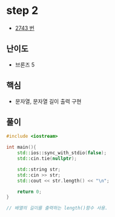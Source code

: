 # step 2
- [2743 번](https://www.acmicpc.net/problem/2743)
## 난이도
- 브론즈 5
## 핵심
- 문자열, 문자열 길이 출력 구현

## 풀이
```c++
#include <iostream>

int main(){
    std::ios::sync_with_stdio(false);
    std::cin.tie(nullptr);

    std::string str;
    std::cin >> str;
    std::cout << str.length() << "\n";

    return 0;
}

// 배열의 길이를 출력하는 length()함수 사용.
```